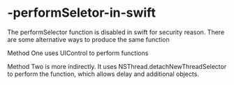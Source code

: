 # -performSeletor-in-swift
The performSelector function is disabled in swift for security reason. There are some alternative ways to produce the same function

Method One uses UIControl to perform functions

Method Two is more indirectly. It uses NSThread.detachNewThreadSelector to perform the function, which allows delay and additional objects.
